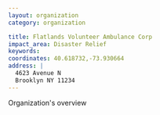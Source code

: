 ```yaml
---
layout: organization
category: organization

title: Flatlands Volunteer Ambulance Corp
impact_area: Disaster Relief
keywords: 
coordinates: 40.618732,-73.930664
address: |
  4623 Avenue N
  Brooklyn NY 11234
---
```

Organization's overview
